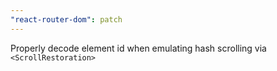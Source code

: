 ```yaml
---
"react-router-dom": patch
---
```


Properly decode element id when emulating hash scrolling via `<ScrollRestoration>`
